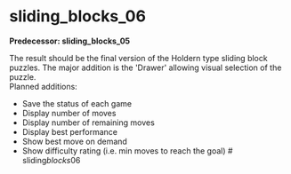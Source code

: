 # sliding_blocks_06

**Predecessor: sliding_blocks_05**

The result should be the final version of the Holdern type sliding block
puzzles. The major addition is the 'Drawer' allowing visual selection of
the puzzle.  
Planned additions:  
  - Save the status of each game
  - Display number of moves
  - Display number of remaining moves
  - Display best performance
  - Show best move on demand
  - Show difficulty rating (i.e. min moves to reach the goal)
#   s l i d i n g _ b l o c k s _ 0 6  
 